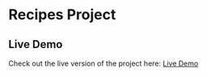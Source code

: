 # Recipes Project

## Live Demo

Check out the live version of the project here: [Live Demo](https://recipes-oudom.netlify.app/)
